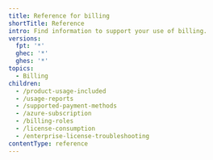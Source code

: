 ```yaml
---
title: Reference for billing
shortTitle: Reference
intro: Find information to support your use of billing.
versions:
  fpt: '*'
  ghec: '*'
  ghes: '*'
topics:
  - Billing
children:
  - /product-usage-included
  - /usage-reports
  - /supported-payment-methods
  - /azure-subscription
  - /billing-roles
  - /license-consumption
  - /enterprise-license-troubleshooting
contentType: reference
---
```


